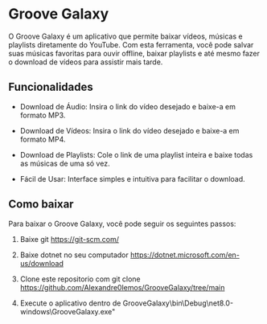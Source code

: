# Groove Galaxy

O Groove Galaxy é um aplicativo que permite baixar vídeos, músicas e playlists diretamente do YouTube. Com esta ferramenta, você pode salvar suas músicas favoritas para ouvir offline, baixar playlists e até mesmo fazer o download de vídeos para assistir mais tarde.

## Funcionalidades

- Download de Áudio: Insira o link do vídeo desejado e baixe-a em formato MP3.

- Download de Vídeos: Insira o link do vídeo desejado e baixe-a em formato MP4.

- Download de Playlists: Cole o link de uma playlist inteira e baixe todas as músicas de uma só vez.

- Fácil de Usar: Interface simples e intuitiva para facilitar o download.

## Como baixar
Para baixar o Groove Galaxy, você pode seguir os seguintes passos:

1. Baixe git https://git-scm.com/
 
2. Baixe dotnet no seu computador https://dotnet.microsoft.com/en-us/download

3. Clone este repositorio com git clone https://github.com/Alexandre0lemos/GrooveGalaxy/tree/main

4. Execute o aplicativo dentro de GrooveGalaxy\bin\Debug\net8.0-windows\GrooveGalaxy.exe"
